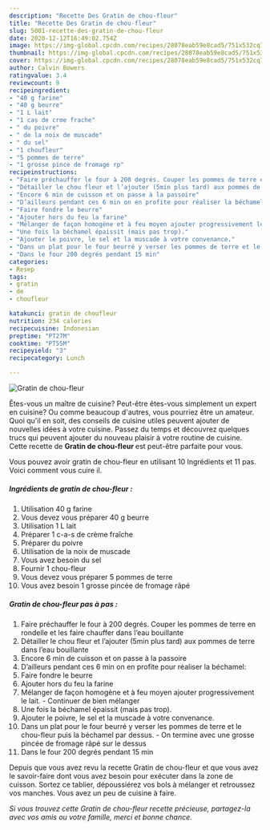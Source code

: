 ```yaml
---
description: "Recette Des Gratin de chou-fleur"
title: "Recette Des Gratin de chou-fleur"
slug: 5001-recette-des-gratin-de-chou-fleur
date: 2020-12-12T16:49:02.754Z
image: https://img-global.cpcdn.com/recipes/28078eab59e8cad5/751x532cq70/gratin-de-chou-fleur-photo-principale-de-la-recette.jpg
thumbnail: https://img-global.cpcdn.com/recipes/28078eab59e8cad5/751x532cq70/gratin-de-chou-fleur-photo-principale-de-la-recette.jpg
cover: https://img-global.cpcdn.com/recipes/28078eab59e8cad5/751x532cq70/gratin-de-chou-fleur-photo-principale-de-la-recette.jpg
author: Calvin Bowers
ratingvalue: 3.4
reviewcount: 9
recipeingredient:
- "40 g farine"
- "40 g beurre"
- "1 L lait"
- "1 cas de crme frache"
- " du poivre"
- " de la noix de muscade"
- " du sel"
- "1 choufleur"
- "5 pommes de terre"
- "1 grosse pince de fromage rp"
recipeinstructions:
- "Faire préchauffer le four à 200 degrés. Couper les pommes de terre en rondelle et les faire chauffer dans l’eau bouillante"
- "Détailler le chou fleur et l’ajouter (5min plus tard) aux pommes de terre dans l’eau bouillante"
- "Encore 6 min de cuisson et on passe à la passoire"
- "D’ailleurs pendant ces 6 min on en profite pour réaliser la béchamel:"
- "Faire fondre le beurre"
- "Ajouter hors du feu la farine"
- "Mélanger de façon homogène et à feu moyen ajouter progressivement le lait.  Continuer de bien mélanger"
- "Une fois la béchamel épaissit (mais pas trop)."
- "Ajouter le poivre, le sel et la muscade à votre convenance."
- "Dans un plat pour le four beurré y verser les pommes de terre et le chou-fleur puis la béchamel par dessus.  On termine avec une grosse pincée de fromage râpé sur le dessus"
- "Dans le four 200 degrés pendant 15 min"
categories:
- Resep
tags:
- gratin
- de
- choufleur

katakunci: gratin de choufleur 
nutrition: 234 calories
recipecuisine: Indonesian
preptime: "PT27M"
cooktime: "PT55M"
recipeyield: "3"
recipecategory: Lunch

---
```



![Gratin de chou-fleur](https://img-global.cpcdn.com/recipes/28078eab59e8cad5/751x532cq70/gratin-de-chou-fleur-photo-principale-de-la-recette.jpg)

Êtes-vous un maître de cuisine? Peut-être êtes-vous simplement un expert en cuisine? Ou comme beaucoup d'autres, vous pourriez être un amateur. Quoi qu'il en soit, des conseils de cuisine utiles peuvent ajouter de nouvelles idées à votre cuisine. Passez du temps et découvrez quelques trucs qui peuvent ajouter du nouveau plaisir à votre routine de cuisine. Cette recette de <strong> Gratin de chou-fleur </strong> est peut-être parfaite pour vous.

<!--inarticleads1-->

Vous pouvez avoir gratin de chou-fleur en utilisant 10 Ingrédients et 11 pas. Voici comment vous cuire il.

##### Ingrédients de gratin de chou-fleur :

1. Utilisation 40 g farine
1. Vous devez vous préparer 40 g beurre
1. Utilisation 1 L lait
1. Préparer 1 c-a-s de crème fraîche
1. Préparer  du poivre
1. Utilisation  de la noix de muscade
1. Vous avez besoin  du sel
1. Fournir 1 chou-fleur
1. Vous devez vous préparer 5 pommes de terre
1. Vous avez besoin 1 grosse pincée de fromage râpé




<!--inarticleads2-->

##### Gratin de chou-fleur pas à pas :

1. Faire préchauffer le four à 200 degrés. Couper les pommes de terre en rondelle et les faire chauffer dans l’eau bouillante
1. Détailler le chou fleur et l’ajouter (5min plus tard) aux pommes de terre dans l’eau bouillante
1. Encore 6 min de cuisson et on passe à la passoire
1. D’ailleurs pendant ces 6 min on en profite pour réaliser la béchamel:
1. Faire fondre le beurre
1. Ajouter hors du feu la farine
1. Mélanger de façon homogène et à feu moyen ajouter progressivement le lait.  - Continuer de bien mélanger
1. Une fois la béchamel épaissit (mais pas trop).
1. Ajouter le poivre, le sel et la muscade à votre convenance.
1. Dans un plat pour le four beurré y verser les pommes de terre et le chou-fleur puis la béchamel par dessus.  - On termine avec une grosse pincée de fromage râpé sur le dessus
1. Dans le four 200 degrés pendant 15 min




<!--inarticleads1-->

<p>
Depuis que vous avez revu la recette Gratin de chou-fleur et que vous avez le savoir-faire dont vous avez besoin pour exécuter dans la zone de cuisson. Sortez ce tablier, dépoussiérez vos bols à mélanger et retroussez vos manches. Vous avez un peu de cuisine à faire.
</p>

<p>
<i>Si vous trouvez cette Gratin de chou-fleur recette précieuse, partagez-la avec vos amis ou votre famille, merci et bonne chance.</i>
</p>
